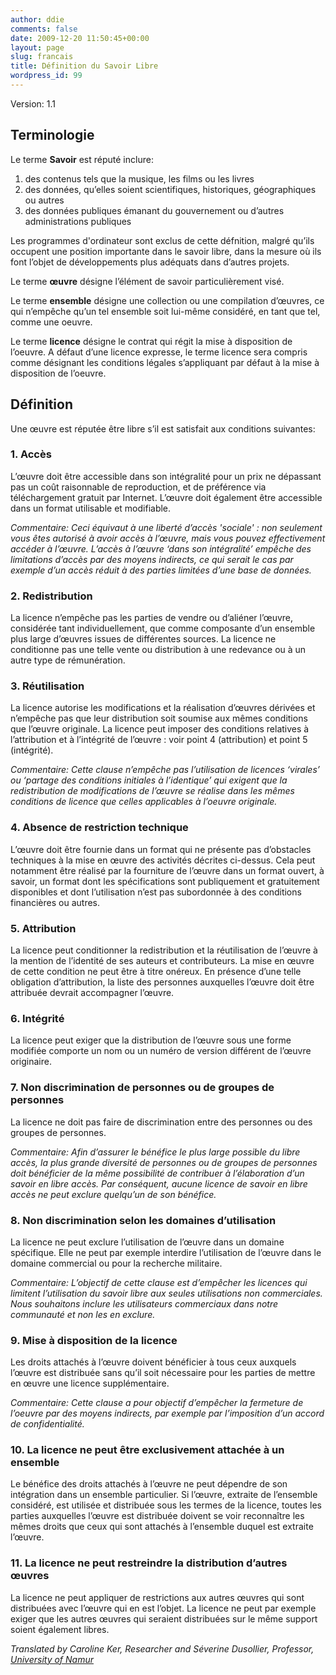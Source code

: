 ```yaml
---
author: ddie
comments: false
date: 2009-12-20 11:50:45+00:00
layout: page
slug: francais
title: Définition du Savoir Libre
wordpress_id: 99
---
```


Version: 1.1

## Terminologie

Le terme **Savoir** est réputé inclure:

1. des contenus tels que la musique, les films ou les livres
2. des données, qu’elles soient scientifiques, historiques, géographiques ou autres
3. des données publiques émanant du gouvernement ou d’autres administrations publiques

Les programmes d'ordinateur sont exclus de cette défnition, malgré qu’ils occupent une position importante dans le savoir libre, dans la mesure où ils font l’objet de développements plus adéquats dans d’autres projets.

Le terme **œuvre** désigne l’élément de savoir particulièrement visé.

Le terme **ensemble** désigne une collection ou une compilation d’œuvres, ce qui n’empêche qu’un tel ensemble soit lui-même considéré, en tant que tel, comme une oeuvre.

Le terme **licence** désigne le contrat qui régit la mise à disposition de l’oeuvre. A défaut d’une licence expresse, le terme licence sera compris comme désignant les conditions légales s’appliquant par défaut à la mise à disposition de l’oeuvre.

## Définition

Une œuvre est réputée être libre s’il est satisfait aux conditions suivantes:

### 1. Accès

L’œuvre doit être accessible dans son intégralité pour un prix ne dépassant pas un coût raisonnable de reproduction, et de préférence via téléchargement gratuit par Internet. L’œuvre doit également être accessible dans un format utilisable et modifiable.

*Commentaire: Ceci équivaut à une liberté d’accès 'sociale' : non seulement vous êtes autorisé à avoir accès à l’œuvre, mais vous pouvez effectivement accéder à l’œuvre. L’accès à l’œuvre ‘dans son intégralité’ empêche des limitations d’accès par des moyens indirects, ce qui serait le cas par exemple d’un accès réduit à des parties limitées d’une base de données.*

### 2. Redistribution

La licence n’empêche pas les parties de vendre ou d’aliéner l’œuvre, considérée tant individuellement, que comme composante d’un ensemble plus large d’œuvres issues de différentes sources. La licence ne conditionne pas une telle vente ou distribution à une redevance ou à un autre type de rémunération.

### 3. Réutilisation

La licence autorise les modifications et la réalisation d’œuvres dérivées et n’empêche pas que leur distribution soit soumise aux mêmes conditions que l’œuvre originale. La licence peut imposer des conditions relatives à l’attribution et à l’intégrité de l’œuvre : voir point 4 (attribution) et point 5 (intégrité).

*Commentaire: Cette clause n’empêche pas l’utilisation de licences ‘virales’ ou ‘partage des conditions initiales à l’identique’ qui exigent que la redistribution de modifications de l’œuvre se réalise dans les mêmes conditions de licence que celles applicables à l’oeuvre originale.*

### 4. Absence de restriction technique

L’œuvre doit être fournie dans un format qui ne présente pas d’obstacles techniques à la mise en œuvre des activités décrites ci-dessus. Cela peut notamment être réalisé par la fourniture de l’œuvre dans un format ouvert, à savoir, un format dont les spécifications sont publiquement et gratuitement disponibles et dont l’utilisation n’est pas subordonnée à des conditions financières ou autres.

### 5. Attribution

La licence peut conditionner la redistribution et la réutilisation de l’œuvre à la mention de l’identité de ses auteurs et contributeurs. La mise en œuvre de cette condition ne peut être à titre onéreux. En présence d’une telle obligation d’attribution, la liste des personnes auxquelles l’œuvre doit être attribuée devrait accompagner l’œuvre.

### 6. Intégrité

La licence peut exiger que la distribution de l’œuvre sous une forme modifiée comporte un nom ou un numéro de version différent de l’œuvre originaire.

### 7. Non discrimination de personnes ou de groupes de personnes

La licence ne doit pas faire de discrimination entre des personnes ou des groupes de personnes.

*Commentaire: Afin d’assurer le bénéfice le plus large possible du libre accès, la plus grande diversité de personnes ou de groupes de personnes doit bénéficier de la même possibilité de contribuer à l’élaboration d’un savoir en libre accès. Par conséquent, aucune licence de savoir en libre accès ne peut exclure quelqu’un de son bénéfice.*

### 8. Non discrimination selon les domaines d’utilisation

La licence ne peut exclure l’utilisation de l’œuvre dans un domaine spécifique. Elle ne peut par exemple interdire l’utilisation de l’œuvre dans le domaine commercial ou pour la recherche militaire.

*Commentaire: L’objectif de cette clause est d’empêcher les licences qui limitent l’utilisation du savoir libre aux seules utilisations non commerciales. Nous souhaitons inclure les utilisateurs commerciaux dans notre communauté et non les en exclure.*

### 9. Mise à disposition de la licence

Les droits attachés à l’œuvre doivent bénéficier à tous ceux auxquels l’œuvre est distribuée sans qu’il soit nécessaire pour les parties de mettre en œuvre une licence supplémentaire.

*Commentaire: Cette clause a pour objectif d’empêcher la fermeture de l’oeuvre par des moyens indirects, par exemple par l’imposition d’un accord de confidentialité.*

### 10. La licence ne peut être exclusivement attachée à un ensemble

Le bénéfice des droits attachés à l’œuvre ne peut dépendre de son intégration dans un ensemble particulier. Si l’œuvre, extraite de l’ensemble considéré, est utilisée et distribuée sous les termes de la licence, toutes les parties auxquelles l’œuvre est distribuée doivent se voir reconnaître les mêmes droits que ceux qui sont attachés à l’ensemble duquel est extraite l’œuvre.

### 11. La licence ne peut restreindre la distribution d’autres œuvres

La licence ne peut appliquer de restrictions aux autres œuvres qui sont distribuées avec l’œuvre qui en est l’objet. La licence ne peut par exemple exiger que les autres œuvres qui seraient distribuées sur le même support soient également libres.

*Translated by Caroline Ker, Researcher and Séverine Dusollier, Professor, [University of Namur](http://www.fundp.ac.be/)*

